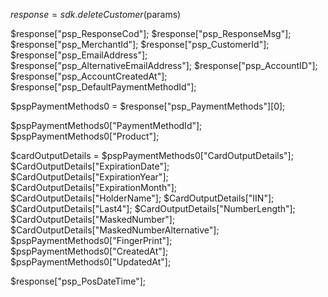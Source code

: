 $response = sdk.deleteCustomer($params)

$response["psp_ResponseCod"];
$response["psp_ResponseMsg"];
$response["psp_MerchantId"];
$response["psp_CustomerId"];
$response["psp_EmailAddress"];
$response["psp_AlternativeEmailAddress"];
$response["psp_AccountID"];
$response["psp_AccountCreatedAt"];
$response["psp_DefaultPaymentMethodId"];

$pspPaymentMethods0 = $response["psp_PaymentMethods"][0];

$pspPaymentMethods0["PaymentMethodId"];
$pspPaymentMethods0["Product"];

$cardOutputDetails = $pspPaymentMethods0["CardOutputDetails"];
$CardOutputDetails["ExpirationDate"];
$CardOutputDetails["ExpirationYear"];
$CardOutputDetails["ExpirationMonth"];
$CardOutputDetails["HolderName"];
$CardOutputDetails["IIN"];
$CardOutputDetails["Last4"];
$CardOutputDetails["NumberLength"];
$CardOutputDetails["MaskedNumber"];
$CardOutputDetails["MaskedNumberAlternative"];
$pspPaymentMethods0["FingerPrint"];
$pspPaymentMethods0["CreatedAt"];
$pspPaymentMethods0["UpdatedAt"];


$response["psp_PosDateTime"];
